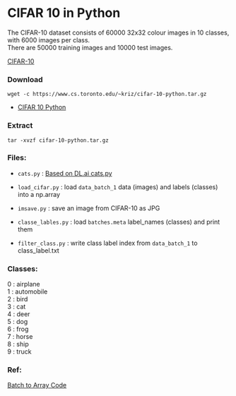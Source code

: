 # CIFAR 10 in Python

The CIFAR-10 dataset consists of 60000 32x32 colour images in 10 classes, with 6000 images per class.  
There are 50000 training images and 10000 test images. 

[CIFAR-10](https://www.cs.toronto.edu/~kriz/cifar.html)  

### Download

    wget -c https://www.cs.toronto.edu/~kriz/cifar-10-python.tar.gz

* [CIFAR 10 Python](https://www.cs.toronto.edu/~kriz/cifar-10-python.tar.gz)

### Extract

    tar -xvzf cifar-10-python.tar.gz

### Files:

* `cats.py` : [Based on DL.ai cats.py ](https://github.com/EN10/DL.ai/blob/master/w2/cats.py)

* `load_cifar.py` : load `data_batch_1` data (images) and labels (classes) into a np.array 

* `imsave.py` : save an image from CIFAR-10 as JPG

* `classe_lables.py` : load `batches.meta` label_names (classes) and print them  

* `filter_class.py` : write class label index from `data_batch_1` to class_label.txt

### Classes:

0 : airplane  
1 : automobile  
2 : bird  
3 : cat  
4 : deer  
5 : dog  
6 : frog  
7 : horse  
8 : ship  
9 : truck  

### Ref:

[Batch to Array Code](https://gist.github.com/juliensimon/273bef4c5b4490c687b2f92ee721b546)